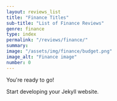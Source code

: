 ```yaml
---
layout: reviews_list
title: "Finance Titles"
sub-title: "List of Finance Reviews"
genre: finance
type: index
permalink: "/reviews/finance/"
summary: 
image: "/assets/img/finance/budget.png"
image_alt: "Finance image"
number: 0
---
```


You're ready to go!

Start developing your Jekyll website.
